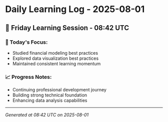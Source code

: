 # Daily Learning Log - 2025-08-01

## 📅 Friday Learning Session - 08:42 UTC

### 🎯 Today's Focus:
- Studied financial modeling best practices
- Explored data visualization best practices
- Maintained consistent learning momentum

### 📈 Progress Notes:
- Continuing professional development journey
- Building strong technical foundation
- Enhancing data analysis capabilities

---
*Generated at 08:42 UTC on 2025-08-01*
